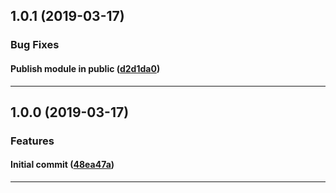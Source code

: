 ## 1.0.1 (2019-03-17)

### Bug Fixes


#### Publish module in public ([d2d1da0](https://github.com/sealsystems/node-test-config-jest/commit/d2d1da0))



---

## 1.0.0 (2019-03-17)

### Features


#### Initial commit ([48ea47a](https://github.com/sealsystems/node-test-config-jest/commit/48ea47a))



---
